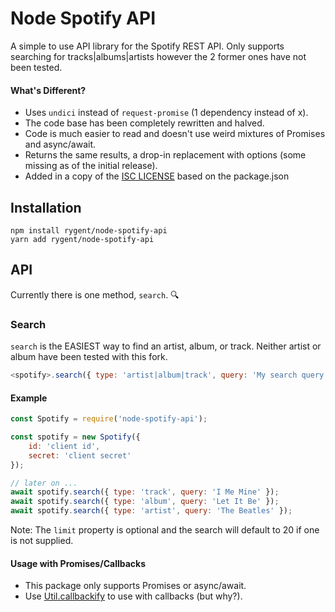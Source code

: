 # Node Spotify API

A simple to use API library for the Spotify REST API.
Only supports searching for tracks|albums|artists however the 2 former ones have not been tested. 

#### What's Different?
* Uses ``undici`` instead of ``request-promise`` (1 dependency instead of x).
* The code base has been completely rewritten and halved.
* Code is much easier to read and doesn't use weird mixtures of Promises and async/await.
* Returns the same results, a drop-in replacement with options (some missing as of the initial release).
* Added in a copy of the [ISC LICENSE](./LICENSE) based on the package.json 

## Installation

```sh-session
npm install rygent/node-spotify-api
yarn add rygent/node-spotify-api
```

## API

Currently there is one method, ``search``. 🔍

### Search

``search`` is the EASIEST way to find an artist, album, or track.
Neither artist or album have been tested with this fork.

```js
<spotify>.search({ type: 'artist|album|track', query: 'My search query', limit: 20 });
```

#### Example

```js
const Spotify = require('node-spotify-api');

const spotify = new Spotify({
    id: 'client id',
    secret: 'client secret'
});

// later on ...
await spotify.search({ type: 'track', query: 'I Me Mine' });
await spotify.search({ type: 'album', query: 'Let It Be' });
await spotify.search({ type: 'artist', query: 'The Beatles' });
```

Note: The `limit` property is optional and the search will default to 20 if one is not supplied.

#### Usage with Promises/Callbacks
* This package only supports Promises or async/await.
* Use [Util.callbackify](https://nodejs.org/api/util.html#util_util_callbackify_original) to use with callbacks (but why?).

